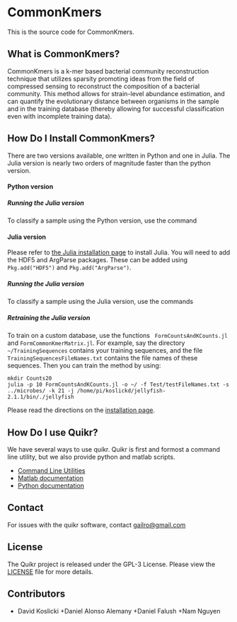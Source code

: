 # CommonKmers #
This is the source code for CommonKmers.

## What is CommonKmers? ##
CommonKmers is a k-mer based bacterial community reconstruction technique that utilizes sparsity promoting ideas from the field of compressed sensing to reconstruct the composition of a bacterial community. This method allows for strain-level abundance estimation, and can quantify the evolutionary distance between organisms in the sample and in the training database (thereby allowing for successful classification even with incomplete training data).


## How Do I Install CommonKmers? ##
There are two versions available, one written in Python and one in Julia. The Julia version is nearly two orders of magnitude faster than the python version.

#### Python version ####
##### Running the Julia version #####
To classify a sample using the Python version, use the command

#### Julia version ####
Please refer to [the Julia installation page](http://julialang.org/downloads/) to install Julia.
You will need to add the HDF5 and ArgParse packages. These can be added using `Pkg.add("HDF5")` and `Pkg.add("ArgParse")`.

##### Running the Julia version #####
To classify a sample using the Julia version, use the commands

##### Retraining the Julia version #####
To train on a custom database, use the functions ` FormCountsAndKCounts.jl` and `FormCommonKmerMatrix.jl`. For example, say the directory `~/TrainingSequences` contains your training sequences, and the file `TrainingSequencesFileNames.txt` contains the file names of these sequences. Then you can train the method by using:
```
mkdir Counts20
julia -p 10 FormCountsAndKCounts.jl -o ~/ -f Test/testFileNames.txt -s ../microbes/ -k 21 -j /home/pi/koslickd/jellyfish-2.1.1/bin/./jellyfish

```





Please read the directions on the [installation page](doc/install.markdown).


## How Do I use Quikr? ##
We have several ways to use quikr. Quikr is first and formost a command
line utility, but we also provide python and matlab scripts.

+ [Command Line Utilities](doc/cli.markdown)
+ [Matlab documentation](doc/matlab.markdown)
+ [Python documentation](doc/python.markdown)


## Contact ##
For issues with the quikr software, contact gailro@gmail.com


## License ##
The Quikr project is released under the GPL-3 License. Please view the [LICENSE](LICENSE)
file for more details.


## Contributors ##
+ David Koslicki
+Daniel Alonso Alemany
+Daniel Falush
+Nam Nguyen
